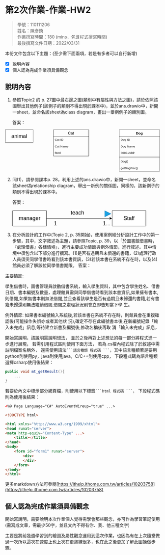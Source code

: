 # 第2次作業-作業-HW2
>
>學號：110111206
><br />
>姓名：陳彥錡
><br />
>作業撰寫時間：180 (mins，包含程式撰寫時間)
><br />
>最後撰寫文件日期：2022/03/31
>

本份文件包含以下主題：(至少需下面兩項，若是有多者可以自行新增)
- [x] 說明內容
- [x] 個人認為完成作業須具備觀念

## 說明內容

1. 參照Topic2 的 p. 27圖中最右邊之圖(類別中有屬性與方法之圖)，請於依照該圖舉出其他例子(該例子的類別不得出現於課本中)，並於ans.drawio中，新開一sheet，並命名該sheet為class diagram，畫出一舉例例子的類別圖。

    答案：

<svg xmlns="http://www.w3.org/2000/svg" xmlns:xlink="http://www.w3.org/1999/xlink" version="1.1" width="611px" viewBox="-0.5 -0.5 611 168" content="&lt;mxfile&gt;&lt;diagram id=&quot;wX39YKjIa4K01MreTj3I&quot; name=&quot;第1頁&quot;&gt;&lt;mxGraphModel dx=&quot;1130&quot; dy=&quot;536&quot; grid=&quot;1&quot; gridSize=&quot;10&quot; guides=&quot;1&quot; tooltips=&quot;1&quot; connect=&quot;1&quot; arrows=&quot;1&quot; fold=&quot;1&quot; page=&quot;1&quot; pageScale=&quot;1&quot; pageWidth=&quot;827&quot; pageHeight=&quot;1169&quot; math=&quot;0&quot; shadow=&quot;0&quot;&gt;&lt;root&gt;&lt;mxCell id=&quot;0&quot;/&gt;&lt;mxCell id=&quot;1&quot; parent=&quot;0&quot;/&gt;&lt;mxCell id=&quot;2&quot; value=&quot;&amp;lt;font style=&amp;quot;font-size: 21px;&amp;quot;&amp;gt;animal&amp;lt;/font&amp;gt;&quot; style=&quot;html=1;&quot; parent=&quot;1&quot; vertex=&quot;1&quot;&gt;&lt;mxGeometry x=&quot;100&quot; y=&quot;130&quot; width=&quot;110&quot; height=&quot;50&quot; as=&quot;geometry&quot;/&gt;&lt;/mxCell&gt;&lt;mxCell id=&quot;3&quot; value=&quot;Cat&quot; style=&quot;swimlane;fontStyle=0;childLayout=stackLayout;horizontal=1;startSize=26;fillColor=none;horizontalStack=0;resizeParent=1;resizeParentMax=0;resizeLast=0;collapsible=1;marginBottom=0;fontSize=15;&quot; parent=&quot;1&quot; vertex=&quot;1&quot;&gt;&lt;mxGeometry x=&quot;290&quot; y=&quot;130&quot; width=&quot;140&quot; height=&quot;104&quot; as=&quot;geometry&quot;/&gt;&lt;/mxCell&gt;&lt;mxCell id=&quot;4&quot; value=&quot;Cat ID&quot; style=&quot;text;strokeColor=none;fillColor=none;align=left;verticalAlign=top;spacingLeft=4;spacingRight=4;overflow=hidden;rotatable=0;points=[[0,0.5],[1,0.5]];portConstraint=eastwest;&quot; parent=&quot;3&quot; vertex=&quot;1&quot;&gt;&lt;mxGeometry y=&quot;26&quot; width=&quot;140&quot; height=&quot;26&quot; as=&quot;geometry&quot;/&gt;&lt;/mxCell&gt;&lt;mxCell id=&quot;5&quot; value=&quot;Cat Name&quot; style=&quot;text;strokeColor=none;fillColor=none;align=left;verticalAlign=top;spacingLeft=4;spacingRight=4;overflow=hidden;rotatable=0;points=[[0,0.5],[1,0.5]];portConstraint=eastwest;&quot; parent=&quot;3&quot; vertex=&quot;1&quot;&gt;&lt;mxGeometry y=&quot;52&quot; width=&quot;140&quot; height=&quot;26&quot; as=&quot;geometry&quot;/&gt;&lt;/mxCell&gt;&lt;mxCell id=&quot;6&quot; value=&quot;feed&quot; style=&quot;text;strokeColor=none;fillColor=none;align=left;verticalAlign=top;spacingLeft=4;spacingRight=4;overflow=hidden;rotatable=0;points=[[0,0.5],[1,0.5]];portConstraint=eastwest;&quot; parent=&quot;3&quot; vertex=&quot;1&quot;&gt;&lt;mxGeometry y=&quot;78&quot; width=&quot;140&quot; height=&quot;26&quot; as=&quot;geometry&quot;/&gt;&lt;/mxCell&gt;&lt;mxCell id=&quot;7&quot; value=&quot;Dog&quot; style=&quot;swimlane;fontStyle=1;align=center;verticalAlign=top;childLayout=stackLayout;horizontal=1;startSize=26;horizontalStack=0;resizeParent=1;resizeParentMax=0;resizeLast=0;collapsible=1;marginBottom=0;fontSize=14;&quot; parent=&quot;1&quot; vertex=&quot;1&quot;&gt;&lt;mxGeometry x=&quot;550&quot; y=&quot;130&quot; width=&quot;160&quot; height=&quot;164&quot; as=&quot;geometry&quot;/&gt;&lt;/mxCell&gt;&lt;mxCell id=&quot;8&quot; value=&quot;Dog ID&quot; style=&quot;text;strokeColor=none;fillColor=none;align=left;verticalAlign=top;spacingLeft=4;spacingRight=4;overflow=hidden;rotatable=0;points=[[0,0.5],[1,0.5]];portConstraint=eastwest;&quot; parent=&quot;7&quot; vertex=&quot;1&quot;&gt;&lt;mxGeometry y=&quot;26&quot; width=&quot;160&quot; height=&quot;26&quot; as=&quot;geometry&quot;/&gt;&lt;/mxCell&gt;&lt;mxCell id=&quot;15&quot; value=&quot;Dog Name&quot; style=&quot;text;strokeColor=none;fillColor=none;align=left;verticalAlign=top;spacingLeft=4;spacingRight=4;overflow=hidden;rotatable=0;points=[[0,0.5],[1,0.5]];portConstraint=eastwest;&quot; parent=&quot;7&quot; vertex=&quot;1&quot;&gt;&lt;mxGeometry y=&quot;52&quot; width=&quot;160&quot; height=&quot;26&quot; as=&quot;geometry&quot;/&gt;&lt;/mxCell&gt;&lt;mxCell id=&quot;19&quot; value=&quot;DOG Addr&quot; style=&quot;text;strokeColor=none;fillColor=none;align=left;verticalAlign=top;spacingLeft=4;spacingRight=4;overflow=hidden;rotatable=0;points=[[0,0.5],[1,0.5]];portConstraint=eastwest;&quot; parent=&quot;7&quot; vertex=&quot;1&quot;&gt;&lt;mxGeometry y=&quot;78&quot; width=&quot;160&quot; height=&quot;26&quot; as=&quot;geometry&quot;/&gt;&lt;/mxCell&gt;&lt;mxCell id=&quot;9&quot; value=&quot;&quot; style=&quot;line;strokeWidth=1;fillColor=none;align=left;verticalAlign=middle;spacingTop=-1;spacingLeft=3;spacingRight=3;rotatable=0;labelPosition=right;points=[];portConstraint=eastwest;strokeColor=inherit;&quot; parent=&quot;7&quot; vertex=&quot;1&quot;&gt;&lt;mxGeometry y=&quot;104&quot; width=&quot;160&quot; height=&quot;8&quot; as=&quot;geometry&quot;/&gt;&lt;/mxCell&gt;&lt;mxCell id=&quot;10&quot; value=&quot;Dog()&quot; style=&quot;text;strokeColor=none;fillColor=none;align=left;verticalAlign=top;spacingLeft=4;spacingRight=4;overflow=hidden;rotatable=0;points=[[0,0.5],[1,0.5]];portConstraint=eastwest;&quot; parent=&quot;7&quot; vertex=&quot;1&quot;&gt;&lt;mxGeometry y=&quot;112&quot; width=&quot;160&quot; height=&quot;26&quot; as=&quot;geometry&quot;/&gt;&lt;/mxCell&gt;&lt;mxCell id=&quot;20&quot; value=&quot;getDogRec()&quot; style=&quot;text;strokeColor=none;fillColor=none;align=left;verticalAlign=top;spacingLeft=4;spacingRight=4;overflow=hidden;rotatable=0;points=[[0,0.5],[1,0.5]];portConstraint=eastwest;&quot; parent=&quot;7&quot; vertex=&quot;1&quot;&gt;&lt;mxGeometry y=&quot;138&quot; width=&quot;160&quot; height=&quot;26&quot; as=&quot;geometry&quot;/&gt;&lt;/mxCell&gt;&lt;/root&gt;&lt;/mxGraphModel&gt;&lt;/diagram&gt;&lt;diagram id=&quot;ugpCv-5uq5fet8gKrgXe&quot; name=&quot;第2頁&quot;&gt;&lt;mxGraphModel dx=&quot;1130&quot; dy=&quot;536&quot; grid=&quot;1&quot; gridSize=&quot;10&quot; guides=&quot;1&quot; tooltips=&quot;1&quot; connect=&quot;1&quot; arrows=&quot;1&quot; fold=&quot;1&quot; page=&quot;1&quot; pageScale=&quot;1&quot; pageWidth=&quot;827&quot; pageHeight=&quot;1169&quot; math=&quot;0&quot; shadow=&quot;0&quot;&gt;&lt;root&gt;&lt;mxCell id=&quot;0&quot;/&gt;&lt;mxCell id=&quot;1&quot; parent=&quot;0&quot;/&gt;&lt;mxCell id=&quot;Ew21UZA5eAhcvFsmzB0N-1&quot; style=&quot;edgeStyle=none;html=1;exitX=1;exitY=0.5;exitDx=0;exitDy=0;entryX=0;entryY=0.5;entryDx=0;entryDy=0;fontSize=18;&quot; parent=&quot;1&quot; source=&quot;xLKiNWDlUx7_yyM8sJwq-1&quot; target=&quot;xLKiNWDlUx7_yyM8sJwq-2&quot; edge=&quot;1&quot;&gt;&lt;mxGeometry relative=&quot;1&quot; as=&quot;geometry&quot;/&gt;&lt;/mxCell&gt;&lt;mxCell id=&quot;Ew21UZA5eAhcvFsmzB0N-2&quot; value=&quot;1&quot; style=&quot;edgeLabel;html=1;align=center;verticalAlign=top;resizable=0;points=[];fontSize=18;&quot; parent=&quot;Ew21UZA5eAhcvFsmzB0N-1&quot; vertex=&quot;1&quot; connectable=&quot;0&quot;&gt;&lt;mxGeometry x=&quot;-0.7383&quot; relative=&quot;1&quot; as=&quot;geometry&quot;&gt;&lt;mxPoint as=&quot;offset&quot;/&gt;&lt;/mxGeometry&gt;&lt;/mxCell&gt;&lt;mxCell id=&quot;Ew21UZA5eAhcvFsmzB0N-3&quot; value=&quot;1...*&quot; style=&quot;edgeLabel;html=1;align=center;verticalAlign=top;resizable=0;points=[];fontSize=18;&quot; parent=&quot;Ew21UZA5eAhcvFsmzB0N-1&quot; vertex=&quot;1&quot; connectable=&quot;0&quot;&gt;&lt;mxGeometry x=&quot;0.8224&quot; relative=&quot;1&quot; as=&quot;geometry&quot;&gt;&lt;mxPoint as=&quot;offset&quot;/&gt;&lt;/mxGeometry&gt;&lt;/mxCell&gt;&lt;mxCell id=&quot;Ew21UZA5eAhcvFsmzB0N-5&quot; value=&quot;teach&quot; style=&quot;edgeLabel;html=1;align=center;verticalAlign=bottom;resizable=0;points=[];fontSize=18;&quot; parent=&quot;Ew21UZA5eAhcvFsmzB0N-1&quot; vertex=&quot;1&quot; connectable=&quot;0&quot;&gt;&lt;mxGeometry x=&quot;-0.1495&quot; y=&quot;-3&quot; relative=&quot;1&quot; as=&quot;geometry&quot;&gt;&lt;mxPoint x=&quot;9&quot; y=&quot;-8&quot; as=&quot;offset&quot;/&gt;&lt;/mxGeometry&gt;&lt;/mxCell&gt;&lt;mxCell id=&quot;xLKiNWDlUx7_yyM8sJwq-1&quot; value=&quot;&amp;lt;font style=&amp;quot;font-size: 18px;&amp;quot;&amp;gt;manager&amp;lt;/font&amp;gt;&quot; style=&quot;html=1;fontSize=14;&quot; parent=&quot;1&quot; vertex=&quot;1&quot;&gt;&lt;mxGeometry x=&quot;90&quot; y=&quot;230&quot; width=&quot;110&quot; height=&quot;50&quot; as=&quot;geometry&quot;/&gt;&lt;/mxCell&gt;&lt;mxCell id=&quot;xLKiNWDlUx7_yyM8sJwq-2&quot; value=&quot;&amp;lt;font style=&amp;quot;font-size: 18px;&amp;quot;&amp;gt;Staff&amp;lt;/font&amp;gt;&quot; style=&quot;html=1;fontSize=14;&quot; parent=&quot;1&quot; vertex=&quot;1&quot;&gt;&lt;mxGeometry x=&quot;414&quot; y=&quot;230&quot; width=&quot;110&quot; height=&quot;50&quot; as=&quot;geometry&quot;/&gt;&lt;/mxCell&gt;&lt;mxCell id=&quot;UdcHv0TZOhW4OD0RuQ02-1&quot; value=&quot;&quot; style=&quot;triangle;whiteSpace=wrap;html=1;fontSize=18;fillColor=#1ba1e2;fontColor=#ffffff;strokeColor=#006EAF;&quot; parent=&quot;1&quot; vertex=&quot;1&quot;&gt;&lt;mxGeometry x=&quot;390&quot; y=&quot;230&quot; width=&quot;20&quot; height=&quot;20&quot; as=&quot;geometry&quot;/&gt;&lt;/mxCell&gt;&lt;/root&gt;&lt;/mxGraphModel&gt;&lt;/diagram&gt;&lt;/mxfile&gt;" onclick="(function(svg){var src=window.event.target||window.event.srcElement;while (src!=null&amp;&amp;src.nodeName.toLowerCase()!='a'){src=src.parentNode;}if(src==null){if(svg.wnd!=null&amp;&amp;!svg.wnd.closed){svg.wnd.focus();}else{var r=function(evt){if(evt.data=='ready'&amp;&amp;evt.source==svg.wnd){svg.wnd.postMessage(decodeURIComponent(svg.getAttribute('content')),'*');window.removeEventListener('message',r);}};window.addEventListener('message',r);svg.wnd=window.open('https://viewer.diagrams.net/?client=1&amp;page=0&amp;edit=_blank');}}})(this);" style="cursor:pointer;max-width:100%;max-height:168px;"><defs><clipPath id="mx-clip-194-31-132-26-0"><rect x="194" y="31" width="132" height="26"/></clipPath><clipPath id="mx-clip-194-57-132-26-0"><rect x="194" y="57" width="132" height="26"/></clipPath><clipPath id="mx-clip-194-83-132-26-0"><rect x="194" y="83" width="132" height="26"/></clipPath><clipPath id="mx-clip-454-31-152-26-0"><rect x="454" y="31" width="152" height="26"/></clipPath><clipPath id="mx-clip-454-57-152-26-0"><rect x="454" y="57" width="152" height="26"/></clipPath><clipPath id="mx-clip-454-83-152-26-0"><rect x="454" y="83" width="152" height="26"/></clipPath><clipPath id="mx-clip-454-117-152-26-0"><rect x="454" y="117" width="152" height="26"/></clipPath><clipPath id="mx-clip-454-143-152-26-0"><rect x="454" y="143" width="152" height="26"/></clipPath></defs><g><rect x="0" y="0" width="110" height="50" fill="rgb(255, 255, 255)" stroke="rgb(0, 0, 0)" pointer-events="all"/><g transform="translate(-0.5 -0.5)"><switch><foreignObject pointer-events="none" width="100%" height="100%" requiredFeatures="http://www.w3.org/TR/SVG11/feature#Extensibility" style="overflow: visible; text-align: left;"><div xmlns="http://www.w3.org/1999/xhtml" style="display: flex; align-items: unsafe center; justify-content: unsafe center; width: 1px; height: 1px; padding-top: 25px; margin-left: 55px;"><div data-drawio-colors="color: rgb(0, 0, 0); " style="box-sizing: border-box; font-size: 0px; text-align: center;"><div style="display: inline-block; font-size: 12px; font-family: Helvetica; color: rgb(0, 0, 0); line-height: 1.2; pointer-events: all; white-space: nowrap;"><font style="font-size: 21px;">animal</font></div></div></div></foreignObject><text x="55" y="29" fill="rgb(0, 0, 0)" font-family="Helvetica" font-size="12px" text-anchor="middle">animal</text></switch></g><path d="M 190 26 L 190 0 L 330 0 L 330 26" fill="none" stroke="rgb(0, 0, 0)" stroke-miterlimit="10" pointer-events="all"/><path d="M 190 26 L 190 104 L 330 104 L 330 26" fill="none" stroke="rgb(0, 0, 0)" stroke-miterlimit="10" pointer-events="none"/><path d="M 190 26 L 330 26" fill="none" stroke="rgb(0, 0, 0)" stroke-miterlimit="10" pointer-events="none"/><g fill="rgb(0, 0, 0)" font-family="Helvetica" pointer-events="none" text-anchor="middle" font-size="15px"><text x="259.5" y="19">Cat</text></g><g fill="rgb(0, 0, 0)" font-family="Helvetica" pointer-events="none" clip-path="url(#mx-clip-194-31-132-26-0)" font-size="12px"><text x="195.5" y="43.5">Cat ID</text></g><g fill="rgb(0, 0, 0)" font-family="Helvetica" pointer-events="none" clip-path="url(#mx-clip-194-57-132-26-0)" font-size="12px"><text x="195.5" y="69.5">Cat Name</text></g><g fill="rgb(0, 0, 0)" font-family="Helvetica" pointer-events="none" clip-path="url(#mx-clip-194-83-132-26-0)" font-size="12px"><text x="195.5" y="95.5">feed</text></g><path d="M 450 26 L 450 0 L 610 0 L 610 26" fill="rgb(255, 255, 255)" stroke="rgb(0, 0, 0)" stroke-miterlimit="10" pointer-events="none"/><path d="M 450 26 L 450 164 L 610 164 L 610 26" fill="none" stroke="rgb(0, 0, 0)" stroke-miterlimit="10" pointer-events="none"/><path d="M 450 26 L 610 26" fill="none" stroke="rgb(0, 0, 0)" stroke-miterlimit="10" pointer-events="none"/><g fill="rgb(0, 0, 0)" font-family="Helvetica" font-weight="bold" pointer-events="none" text-anchor="middle" font-size="14px"><text x="529.5" y="19.5">Dog</text></g><g fill="rgb(0, 0, 0)" font-family="Helvetica" pointer-events="none" clip-path="url(#mx-clip-454-31-152-26-0)" font-size="12px"><text x="455.5" y="43.5">Dog ID</text></g><g fill="rgb(0, 0, 0)" font-family="Helvetica" pointer-events="none" clip-path="url(#mx-clip-454-57-152-26-0)" font-size="12px"><text x="455.5" y="69.5">Dog Name</text></g><g fill="rgb(0, 0, 0)" font-family="Helvetica" pointer-events="none" clip-path="url(#mx-clip-454-83-152-26-0)" font-size="12px"><text x="455.5" y="95.5">DOG Addr</text></g><path d="M 450 108 L 610 108" fill="none" stroke="rgb(0, 0, 0)" stroke-miterlimit="10" pointer-events="none"/><g fill="rgb(0, 0, 0)" font-family="Helvetica" pointer-events="none" clip-path="url(#mx-clip-454-117-152-26-0)" font-size="12px"><text x="455.5" y="129.5">Dog()</text></g><g fill="rgb(0, 0, 0)" font-family="Helvetica" pointer-events="none" clip-path="url(#mx-clip-454-143-152-26-0)" font-size="12px"><text x="455.5" y="155.5">getDogRec()</text></g></g><switch><g requiredFeatures="http://www.w3.org/TR/SVG11/feature#Extensibility"/><a transform="translate(0,-5)" xlink:href="https://www.diagrams.net/doc/faq/svg-export-text-problems" target="_blank"><text text-anchor="middle" font-size="10px" x="50%" y="100%">Text is not SVG - cannot display</text></a></switch></svg>

2. 同(1)，請參閱課本p. 28，利用上述的ans.drawio中，新開一sheet，並命名該sheet為relationship diagram，舉出一新例的關係圖，同樣的，該新例子的類別不得出現於課本中。

    答案：

    <svg xmlns="http://www.w3.org/2000/svg" xmlns:xlink="http://www.w3.org/1999/xlink" version="1.1" width="435px" viewBox="-0.5 -0.5 435 58" content="&lt;mxfile&gt;&lt;diagram id=&quot;wX39YKjIa4K01MreTj3I&quot; name=&quot;第1頁&quot;&gt;&lt;mxGraphModel dx=&quot;1130&quot; dy=&quot;536&quot; grid=&quot;1&quot; gridSize=&quot;10&quot; guides=&quot;1&quot; tooltips=&quot;1&quot; connect=&quot;1&quot; arrows=&quot;1&quot; fold=&quot;1&quot; page=&quot;1&quot; pageScale=&quot;1&quot; pageWidth=&quot;827&quot; pageHeight=&quot;1169&quot; math=&quot;0&quot; shadow=&quot;0&quot;&gt;&lt;root&gt;&lt;mxCell id=&quot;0&quot;/&gt;&lt;mxCell id=&quot;1&quot; parent=&quot;0&quot;/&gt;&lt;mxCell id=&quot;2&quot; value=&quot;&amp;lt;font style=&amp;quot;font-size: 21px;&amp;quot;&amp;gt;animal&amp;lt;/font&amp;gt;&quot; style=&quot;html=1;&quot; parent=&quot;1&quot; vertex=&quot;1&quot;&gt;&lt;mxGeometry x=&quot;100&quot; y=&quot;130&quot; width=&quot;110&quot; height=&quot;50&quot; as=&quot;geometry&quot;/&gt;&lt;/mxCell&gt;&lt;mxCell id=&quot;3&quot; value=&quot;Cat&quot; style=&quot;swimlane;fontStyle=0;childLayout=stackLayout;horizontal=1;startSize=26;fillColor=none;horizontalStack=0;resizeParent=1;resizeParentMax=0;resizeLast=0;collapsible=1;marginBottom=0;fontSize=15;&quot; parent=&quot;1&quot; vertex=&quot;1&quot;&gt;&lt;mxGeometry x=&quot;290&quot; y=&quot;130&quot; width=&quot;140&quot; height=&quot;104&quot; as=&quot;geometry&quot;/&gt;&lt;/mxCell&gt;&lt;mxCell id=&quot;4&quot; value=&quot;Cat ID&quot; style=&quot;text;strokeColor=none;fillColor=none;align=left;verticalAlign=top;spacingLeft=4;spacingRight=4;overflow=hidden;rotatable=0;points=[[0,0.5],[1,0.5]];portConstraint=eastwest;&quot; parent=&quot;3&quot; vertex=&quot;1&quot;&gt;&lt;mxGeometry y=&quot;26&quot; width=&quot;140&quot; height=&quot;26&quot; as=&quot;geometry&quot;/&gt;&lt;/mxCell&gt;&lt;mxCell id=&quot;5&quot; value=&quot;Cat Name&quot; style=&quot;text;strokeColor=none;fillColor=none;align=left;verticalAlign=top;spacingLeft=4;spacingRight=4;overflow=hidden;rotatable=0;points=[[0,0.5],[1,0.5]];portConstraint=eastwest;&quot; parent=&quot;3&quot; vertex=&quot;1&quot;&gt;&lt;mxGeometry y=&quot;52&quot; width=&quot;140&quot; height=&quot;26&quot; as=&quot;geometry&quot;/&gt;&lt;/mxCell&gt;&lt;mxCell id=&quot;6&quot; value=&quot;feed&quot; style=&quot;text;strokeColor=none;fillColor=none;align=left;verticalAlign=top;spacingLeft=4;spacingRight=4;overflow=hidden;rotatable=0;points=[[0,0.5],[1,0.5]];portConstraint=eastwest;&quot; parent=&quot;3&quot; vertex=&quot;1&quot;&gt;&lt;mxGeometry y=&quot;78&quot; width=&quot;140&quot; height=&quot;26&quot; as=&quot;geometry&quot;/&gt;&lt;/mxCell&gt;&lt;mxCell id=&quot;7&quot; value=&quot;Dog&quot; style=&quot;swimlane;fontStyle=1;align=center;verticalAlign=top;childLayout=stackLayout;horizontal=1;startSize=26;horizontalStack=0;resizeParent=1;resizeParentMax=0;resizeLast=0;collapsible=1;marginBottom=0;fontSize=14;&quot; parent=&quot;1&quot; vertex=&quot;1&quot;&gt;&lt;mxGeometry x=&quot;550&quot; y=&quot;130&quot; width=&quot;160&quot; height=&quot;164&quot; as=&quot;geometry&quot;/&gt;&lt;/mxCell&gt;&lt;mxCell id=&quot;8&quot; value=&quot;Dog ID&quot; style=&quot;text;strokeColor=none;fillColor=none;align=left;verticalAlign=top;spacingLeft=4;spacingRight=4;overflow=hidden;rotatable=0;points=[[0,0.5],[1,0.5]];portConstraint=eastwest;&quot; parent=&quot;7&quot; vertex=&quot;1&quot;&gt;&lt;mxGeometry y=&quot;26&quot; width=&quot;160&quot; height=&quot;26&quot; as=&quot;geometry&quot;/&gt;&lt;/mxCell&gt;&lt;mxCell id=&quot;15&quot; value=&quot;Dog Name&quot; style=&quot;text;strokeColor=none;fillColor=none;align=left;verticalAlign=top;spacingLeft=4;spacingRight=4;overflow=hidden;rotatable=0;points=[[0,0.5],[1,0.5]];portConstraint=eastwest;&quot; parent=&quot;7&quot; vertex=&quot;1&quot;&gt;&lt;mxGeometry y=&quot;52&quot; width=&quot;160&quot; height=&quot;26&quot; as=&quot;geometry&quot;/&gt;&lt;/mxCell&gt;&lt;mxCell id=&quot;19&quot; value=&quot;DOG Addr&quot; style=&quot;text;strokeColor=none;fillColor=none;align=left;verticalAlign=top;spacingLeft=4;spacingRight=4;overflow=hidden;rotatable=0;points=[[0,0.5],[1,0.5]];portConstraint=eastwest;&quot; parent=&quot;7&quot; vertex=&quot;1&quot;&gt;&lt;mxGeometry y=&quot;78&quot; width=&quot;160&quot; height=&quot;26&quot; as=&quot;geometry&quot;/&gt;&lt;/mxCell&gt;&lt;mxCell id=&quot;9&quot; value=&quot;&quot; style=&quot;line;strokeWidth=1;fillColor=none;align=left;verticalAlign=middle;spacingTop=-1;spacingLeft=3;spacingRight=3;rotatable=0;labelPosition=right;points=[];portConstraint=eastwest;strokeColor=inherit;&quot; parent=&quot;7&quot; vertex=&quot;1&quot;&gt;&lt;mxGeometry y=&quot;104&quot; width=&quot;160&quot; height=&quot;8&quot; as=&quot;geometry&quot;/&gt;&lt;/mxCell&gt;&lt;mxCell id=&quot;10&quot; value=&quot;Dog()&quot; style=&quot;text;strokeColor=none;fillColor=none;align=left;verticalAlign=top;spacingLeft=4;spacingRight=4;overflow=hidden;rotatable=0;points=[[0,0.5],[1,0.5]];portConstraint=eastwest;&quot; parent=&quot;7&quot; vertex=&quot;1&quot;&gt;&lt;mxGeometry y=&quot;112&quot; width=&quot;160&quot; height=&quot;26&quot; as=&quot;geometry&quot;/&gt;&lt;/mxCell&gt;&lt;mxCell id=&quot;20&quot; value=&quot;getDogRec()&quot; style=&quot;text;strokeColor=none;fillColor=none;align=left;verticalAlign=top;spacingLeft=4;spacingRight=4;overflow=hidden;rotatable=0;points=[[0,0.5],[1,0.5]];portConstraint=eastwest;&quot; parent=&quot;7&quot; vertex=&quot;1&quot;&gt;&lt;mxGeometry y=&quot;138&quot; width=&quot;160&quot; height=&quot;26&quot; as=&quot;geometry&quot;/&gt;&lt;/mxCell&gt;&lt;/root&gt;&lt;/mxGraphModel&gt;&lt;/diagram&gt;&lt;diagram id=&quot;ugpCv-5uq5fet8gKrgXe&quot; name=&quot;第2頁&quot;&gt;&lt;mxGraphModel dx=&quot;1130&quot; dy=&quot;536&quot; grid=&quot;1&quot; gridSize=&quot;10&quot; guides=&quot;1&quot; tooltips=&quot;1&quot; connect=&quot;1&quot; arrows=&quot;1&quot; fold=&quot;1&quot; page=&quot;1&quot; pageScale=&quot;1&quot; pageWidth=&quot;827&quot; pageHeight=&quot;1169&quot; math=&quot;0&quot; shadow=&quot;0&quot;&gt;&lt;root&gt;&lt;mxCell id=&quot;0&quot;/&gt;&lt;mxCell id=&quot;1&quot; parent=&quot;0&quot;/&gt;&lt;mxCell id=&quot;Ew21UZA5eAhcvFsmzB0N-1&quot; style=&quot;edgeStyle=none;html=1;exitX=1;exitY=0.5;exitDx=0;exitDy=0;entryX=0;entryY=0.5;entryDx=0;entryDy=0;fontSize=18;&quot; parent=&quot;1&quot; source=&quot;xLKiNWDlUx7_yyM8sJwq-1&quot; target=&quot;xLKiNWDlUx7_yyM8sJwq-2&quot; edge=&quot;1&quot;&gt;&lt;mxGeometry relative=&quot;1&quot; as=&quot;geometry&quot;/&gt;&lt;/mxCell&gt;&lt;mxCell id=&quot;Ew21UZA5eAhcvFsmzB0N-2&quot; value=&quot;1&quot; style=&quot;edgeLabel;html=1;align=center;verticalAlign=top;resizable=0;points=[];fontSize=18;&quot; parent=&quot;Ew21UZA5eAhcvFsmzB0N-1&quot; vertex=&quot;1&quot; connectable=&quot;0&quot;&gt;&lt;mxGeometry x=&quot;-0.7383&quot; relative=&quot;1&quot; as=&quot;geometry&quot;&gt;&lt;mxPoint as=&quot;offset&quot;/&gt;&lt;/mxGeometry&gt;&lt;/mxCell&gt;&lt;mxCell id=&quot;Ew21UZA5eAhcvFsmzB0N-3&quot; value=&quot;1...*&quot; style=&quot;edgeLabel;html=1;align=center;verticalAlign=top;resizable=0;points=[];fontSize=18;&quot; parent=&quot;Ew21UZA5eAhcvFsmzB0N-1&quot; vertex=&quot;1&quot; connectable=&quot;0&quot;&gt;&lt;mxGeometry x=&quot;0.8224&quot; relative=&quot;1&quot; as=&quot;geometry&quot;&gt;&lt;mxPoint as=&quot;offset&quot;/&gt;&lt;/mxGeometry&gt;&lt;/mxCell&gt;&lt;mxCell id=&quot;Ew21UZA5eAhcvFsmzB0N-5&quot; value=&quot;teach&quot; style=&quot;edgeLabel;html=1;align=center;verticalAlign=bottom;resizable=0;points=[];fontSize=18;&quot; parent=&quot;Ew21UZA5eAhcvFsmzB0N-1&quot; vertex=&quot;1&quot; connectable=&quot;0&quot;&gt;&lt;mxGeometry x=&quot;-0.1495&quot; y=&quot;-3&quot; relative=&quot;1&quot; as=&quot;geometry&quot;&gt;&lt;mxPoint x=&quot;9&quot; y=&quot;-8&quot; as=&quot;offset&quot;/&gt;&lt;/mxGeometry&gt;&lt;/mxCell&gt;&lt;mxCell id=&quot;xLKiNWDlUx7_yyM8sJwq-1&quot; value=&quot;&amp;lt;font style=&amp;quot;font-size: 18px;&amp;quot;&amp;gt;manager&amp;lt;/font&amp;gt;&quot; style=&quot;html=1;fontSize=14;&quot; parent=&quot;1&quot; vertex=&quot;1&quot;&gt;&lt;mxGeometry x=&quot;90&quot; y=&quot;230&quot; width=&quot;110&quot; height=&quot;50&quot; as=&quot;geometry&quot;/&gt;&lt;/mxCell&gt;&lt;mxCell id=&quot;xLKiNWDlUx7_yyM8sJwq-2&quot; value=&quot;&amp;lt;font style=&amp;quot;font-size: 18px;&amp;quot;&amp;gt;Staff&amp;lt;/font&amp;gt;&quot; style=&quot;html=1;fontSize=14;&quot; parent=&quot;1&quot; vertex=&quot;1&quot;&gt;&lt;mxGeometry x=&quot;414&quot; y=&quot;230&quot; width=&quot;110&quot; height=&quot;50&quot; as=&quot;geometry&quot;/&gt;&lt;/mxCell&gt;&lt;mxCell id=&quot;UdcHv0TZOhW4OD0RuQ02-1&quot; value=&quot;&quot; style=&quot;triangle;whiteSpace=wrap;html=1;fontSize=18;fillColor=#1ba1e2;fontColor=#ffffff;strokeColor=#006EAF;&quot; parent=&quot;1&quot; vertex=&quot;1&quot;&gt;&lt;mxGeometry x=&quot;390&quot; y=&quot;230&quot; width=&quot;20&quot; height=&quot;20&quot; as=&quot;geometry&quot;/&gt;&lt;/mxCell&gt;&lt;/root&gt;&lt;/mxGraphModel&gt;&lt;/diagram&gt;&lt;/mxfile&gt;" onclick="(function(svg){var src=window.event.target||window.event.srcElement;while (src!=null&amp;&amp;src.nodeName.toLowerCase()!='a'){src=src.parentNode;}if(src==null){if(svg.wnd!=null&amp;&amp;!svg.wnd.closed){svg.wnd.focus();}else{var r=function(evt){if(evt.data=='ready'&amp;&amp;evt.source==svg.wnd){svg.wnd.postMessage(decodeURIComponent(svg.getAttribute('content')),'*');window.removeEventListener('message',r);}};window.addEventListener('message',r);svg.wnd=window.open('https://viewer.diagrams.net/?client=1&amp;page=1&amp;edit=_blank');}}})(this);" style="cursor:pointer;max-width:100%;max-height:58px;"><defs/><g><path d="M 110 29 L 317.63 29" fill="none" stroke="rgb(0, 0, 0)" stroke-miterlimit="10" pointer-events="stroke"/><path d="M 322.88 29 L 315.88 32.5 L 317.63 29 L 315.88 25.5 Z" fill="rgb(0, 0, 0)" stroke="rgb(0, 0, 0)" stroke-miterlimit="10" pointer-events="all"/><g transform="translate(-0.5 -0.5)"><switch><foreignObject pointer-events="none" width="100%" height="100%" requiredFeatures="http://www.w3.org/TR/SVG11/feature#Extensibility" style="overflow: visible; text-align: left;"><div xmlns="http://www.w3.org/1999/xhtml" style="display: flex; align-items: unsafe flex-start; justify-content: unsafe center; width: 1px; height: 1px; padding-top: 36px; margin-left: 139px;"><div data-drawio-colors="color: rgb(0, 0, 0); background-color: rgb(255, 255, 255); " style="box-sizing: border-box; font-size: 0px; text-align: center;"><div style="display: inline-block; font-size: 18px; font-family: Helvetica; color: rgb(0, 0, 0); line-height: 1.2; pointer-events: all; background-color: rgb(255, 255, 255); white-space: nowrap;">1</div></div></div></foreignObject><text x="139" y="54" fill="rgb(0, 0, 0)" font-family="Helvetica" font-size="18px" text-anchor="middle">1</text></switch></g><g transform="translate(-0.5 -0.5)"><switch><foreignObject pointer-events="none" width="100%" height="100%" requiredFeatures="http://www.w3.org/TR/SVG11/feature#Extensibility" style="overflow: visible; text-align: left;"><div xmlns="http://www.w3.org/1999/xhtml" style="display: flex; align-items: unsafe flex-start; justify-content: unsafe center; width: 1px; height: 1px; padding-top: 36px; margin-left: 306px;"><div data-drawio-colors="color: rgb(0, 0, 0); background-color: rgb(255, 255, 255); " style="box-sizing: border-box; font-size: 0px; text-align: center;"><div style="display: inline-block; font-size: 18px; font-family: Helvetica; color: rgb(0, 0, 0); line-height: 1.2; pointer-events: all; background-color: rgb(255, 255, 255); white-space: nowrap;">1...*</div></div></div></foreignObject><text x="306" y="54" fill="rgb(0, 0, 0)" font-family="Helvetica" font-size="18px" text-anchor="middle">1...*</text></switch></g><g transform="translate(-0.5 -0.5)"><switch><foreignObject pointer-events="none" width="100%" height="100%" requiredFeatures="http://www.w3.org/TR/SVG11/feature#Extensibility" style="overflow: visible; text-align: left;"><div xmlns="http://www.w3.org/1999/xhtml" style="display: flex; align-items: unsafe flex-end; justify-content: unsafe center; width: 1px; height: 1px; padding-top: 22px; margin-left: 211px;"><div data-drawio-colors="color: rgb(0, 0, 0); background-color: rgb(255, 255, 255); " style="box-sizing: border-box; font-size: 0px; text-align: center;"><div style="display: inline-block; font-size: 18px; font-family: Helvetica; color: rgb(0, 0, 0); line-height: 1.2; pointer-events: all; background-color: rgb(255, 255, 255); white-space: nowrap;">teach</div></div></div></foreignObject><text x="211" y="22" fill="rgb(0, 0, 0)" font-family="Helvetica" font-size="18px" text-anchor="middle">teach</text></switch></g><rect x="0" y="4" width="110" height="50" fill="rgb(255, 255, 255)" stroke="rgb(0, 0, 0)" pointer-events="all"/><g transform="translate(-0.5 -0.5)"><switch><foreignObject pointer-events="none" width="100%" height="100%" requiredFeatures="http://www.w3.org/TR/SVG11/feature#Extensibility" style="overflow: visible; text-align: left;"><div xmlns="http://www.w3.org/1999/xhtml" style="display: flex; align-items: unsafe center; justify-content: unsafe center; width: 1px; height: 1px; padding-top: 29px; margin-left: 55px;"><div data-drawio-colors="color: rgb(0, 0, 0); " style="box-sizing: border-box; font-size: 0px; text-align: center;"><div style="display: inline-block; font-size: 14px; font-family: Helvetica; color: rgb(0, 0, 0); line-height: 1.2; pointer-events: all; white-space: nowrap;"><font style="font-size: 18px;">manager</font></div></div></div></foreignObject><text x="55" y="33" fill="rgb(0, 0, 0)" font-family="Helvetica" font-size="14px" text-anchor="middle">manager</text></switch></g><rect x="324" y="4" width="110" height="50" fill="rgb(255, 255, 255)" stroke="rgb(0, 0, 0)" pointer-events="all"/><g transform="translate(-0.5 -0.5)"><switch><foreignObject pointer-events="none" width="100%" height="100%" requiredFeatures="http://www.w3.org/TR/SVG11/feature#Extensibility" style="overflow: visible; text-align: left;"><div xmlns="http://www.w3.org/1999/xhtml" style="display: flex; align-items: unsafe center; justify-content: unsafe center; width: 1px; height: 1px; padding-top: 29px; margin-left: 379px;"><div data-drawio-colors="color: rgb(0, 0, 0); " style="box-sizing: border-box; font-size: 0px; text-align: center;"><div style="display: inline-block; font-size: 14px; font-family: Helvetica; color: rgb(0, 0, 0); line-height: 1.2; pointer-events: all; white-space: nowrap;"><font style="font-size: 18px;">Staff</font></div></div></div></foreignObject><text x="379" y="33" fill="rgb(0, 0, 0)" font-family="Helvetica" font-size="14px" text-anchor="middle">Staff</text></switch></g><path d="M 300 4 L 320 14 L 300 24 Z" fill="#1ba1e2" stroke="#006eaf" stroke-miterlimit="10" pointer-events="all"/></g><switch><g requiredFeatures="http://www.w3.org/TR/SVG11/feature#Extensibility"/><a transform="translate(0,-5)" xlink:href="https://www.diagrams.net/doc/faq/svg-export-text-problems" target="_blank"><text text-anchor="middle" font-size="10px" x="50%" y="100%">Text is not SVG - cannot display</text></a></switch></svg>

3. 在分析設計的工作中(Topic 2, p. 35開始)，使用案例維分析設計工作中的第一步驟，其中，文字敘述為主題，請參照Topic, p. 39，以「於圖書館借書時，『處理借書』各樣情境」，進行主要成功情節與例外情節，進行敘述。其中情境中須包含以下部分進行撰寫。(1)是否有過期且未償還的書籍，(2)處理行政人員須臾同學借書時看到該本書資訊，(3)若該本書在系統不存在時，以及(4)館員必須了解該位同學借書期限。
    答案：

主要情節:

學生借書時，圖書管理員啟動借書系統，輸入學生資料，其中包含學生姓名、借書日期、書本編號及數量，處理館員需與同學借書時看到該本書資訊,如果擁有書本,則借閱,如果無書本則無法借閱,並且查看該學生是否有過期且未歸還的書籍,若有書籍未歸還則無法繼續借閱,借閱之處理狀況則會立即告知當下學
生。

例外情節:
如果書本編號輸入系統後,若該本書在系統不存在時，則館員會在重複確認後(可能操作失誤亦或者其他狀
況),確定不存在此編號書本後,在新編號紀錄「輸入未完成」訊息,等待建立新書及編號後,修改名稱後再取
消「輸入未完成」訊息，


開始寫說明，該說明需說明想法，
並於之後再對上述想法的每一部分將程式進一步進行展現，
若需引用程式區則使用下面方法，
若為.cs檔內程式除了於敘述中需註明檔案名稱外，
還需使用語法` ```語言種類 程式碼 ``` `，其中語言種類若是要用python則使用py，java則使用java，C/C++則使用cpp，
下段程式碼為語言種類選擇csharp使用後結果：

```csharp
public void mt_getResult(){
    ...
}
```

若要於內文中標示部分網頁檔，則使用以下標籤` ```html 程式碼 ``` `，
下段程式碼則為使用後結果：

```html
<%@ Page Language="C#" AutoEventWireup="true" ...>

<!DOCTYPE html>

<html xmlns="http://www.w3.org/1999/xhtml">
<head runat="server">
<meta http-equiv="Content-Type" ...>
    <title></title>
</head>
<body>
    <form id="form1" runat="server">
        <div>
        </div>
    </form>
</body>
</html>
```
更多markdown方法可參閱[https://ithelp.ithome.com.tw/articles/10203758](https://ithelp.ithome.com.tw/articles/10203758)

## 個人認為完成作業須具備觀念

開始寫說明，需要說明本次作業個人覺得需學會那些觀念，亦可作為學習筆記使用 (需寫成文章，需最少50字，並且文內不得有你、我、他三種文字)


主要是將前幾週學習到的繪圖及屬性觀念運用到這次作業，也因為有在上次隨堂做過一次所以這次在速度上也上次在更熟練很多，也在此之後更加了解此圖操做步驟。

